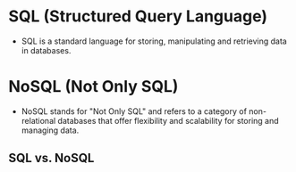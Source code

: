 # SQL (Structured Query Language)
- SQL is a standard language for storing, manipulating and retrieving data in databases.

# NoSQL (Not Only SQL)
- NoSQL stands for "Not Only SQL" and refers to a category of non-relational databases that offer flexibility and scalability for storing and managing data.

## SQL vs. NoSQL
